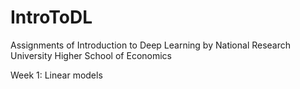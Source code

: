 # IntroToDL
Assignments of Introduction to Deep Learning by National Research University Higher School of Economics

Week 1: Linear models
